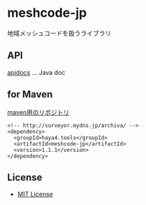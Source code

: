 # meshcode-jp

地域メッシュコードを扱うライブラリ


## API

[apidocs](https://yuuhayashi.github.io/meshcode-jp/apidocs/) ... Java doc

## for Maven

[maven用のリポジトリ](http://surveyor.mydns.jp/archiva/#artifact/haya4.tools/meshcode-jp)

```
<!-- http://surveyor.mydns.jp/archiva/ -->
<dependency>
  <groupId>haya4.tools</groupId>
  <artifactId>meshcode-jp</artifactId>
  <version>1.1.1</version>
</dependency>
```

## License

* [MIT License](LICENSE.txt)
